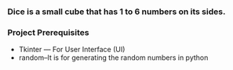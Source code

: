 ###  Dice is a small cube that has 1 to 6 numbers on its sides.
### Project Prerequisites
- Tkinter — For User Interface (UI)
- random–It is for generating the random numbers in python